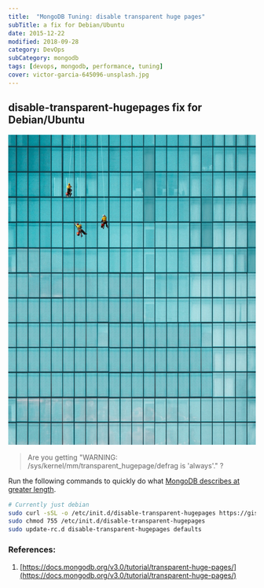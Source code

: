 ```yaml
---
title:  "MongoDB Tuning: disable transparent huge pages"
subTitle: a fix for Debian/Ubuntu
date: 2015-12-22
modified: 2018-09-28
category: DevOps
subCategory: mongodb
tags: [devops, mongodb, performance, tuning]
cover: victor-garcia-645096-unsplash.jpg
---
```


## disable-transparent-hugepages fix for Debian/Ubuntu

![credit: victor-garcia-645096-unsplash.jpg](victor-garcia-645096-unsplash.jpg)

> Are you getting "WARNING: /sys/kernel/mm/transparent_hugepage/defrag is 'always'." ?

Run the following commands to quickly do what [MongoDB describes at greater length](https://docs.mongodb.org/v3.0/tutorial/transparent-huge-pages/).

```sh
# Currently just debian
sudo curl -sSL -o /etc/init.d/disable-transparent-hugepages https://gist.githubusercontent.com/justsml/5e8f10892070072c4ffb/raw/disable-transparent-hugepages
sudo chmod 755 /etc/init.d/disable-transparent-hugepages
sudo update-rc.d disable-transparent-hugepages defaults
```

### References:

1.  [https://docs.mongodb.org/v3.0/tutorial/transparent-huge-pages/](https://docs.mongodb.org/v3.0/tutorial/transparent-huge-pages/)
